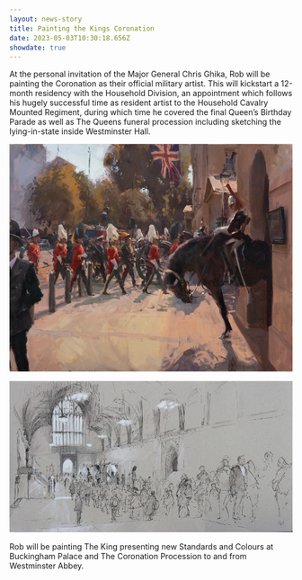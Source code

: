 ```yaml
---
layout: news-story
title: Painting the Kings Coronation
date: 2023-05-03T10:30:18.656Z
showdate: true
---
```

At the personal invitation of the Major General Chris Ghika, Rob will be painting the Coronation as their official military artist. This will kickstart a 12-month residency with the Household Division, an appointment which follows his hugely successful time as resident artist to the Household Cavalry Mounted Regiment, during which time he covered the final Queen’s Birthday Parade as well as The Queens funeral procession including sketching the lying-in-state inside Westminster Hall.

![](/assets/img/uploads/09-22-the-horse-guards-farewell-80cm-x-100cm.jpg "The Horse Guards Farewell")

![](/assets/img/uploads/09-22-hm-queen-elizabeth-ii-lying-in-state-at-westminster-hall.jpg "HM Queen Elizabeth II Lying-in-State at Westminster Hall")

Rob will be painting The King presenting new Standards and Colours at Buckingham Palace and The Coronation Procession to and from Westminster Abbey.